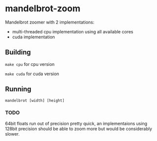 # mandelbrot-zoom
Mandelbrot zoomer with 2 implementations:
  * multi-threaded cpu implementation using all available cores
  * cuda implementation

## Building
 `make cpu` for cpu version

 `make cuda` for cuda version

## Running
  `mandelbrot [width] [height]`

### TODO
64bit floats run out of precision pretty quick, an implementaions using 128bit precision should be able to zoom more but would be considerably slower.
